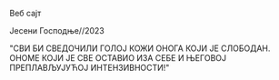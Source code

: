 Веб сајт


Јесени Господње//2023


"СВИ БИ СВЕДОЧИЛИ ГОЛОЈ КОЖИ ОНОГА КОЈИ ЈЕ СЛОБОДАН. ОНОМЕ КОЈИ ЈЕ СВЕ ОСТАВИО ИЗА СЕБЕ И ЊЕГОВОЈ ПРЕПЛАВЉУЈУЋОЈ ИНТЕНЗИВНОСТИ!"
